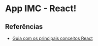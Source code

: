 # App IMC - React!

## Referências 

* [Guia com os principais conceitos React](https://pt-br.reactjs.org/docs/hello-world.html)
